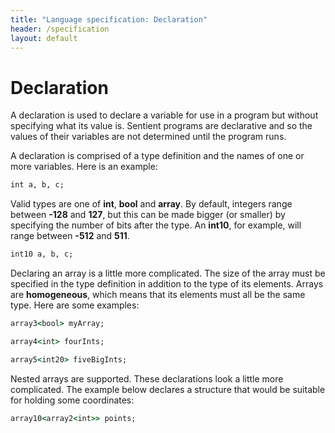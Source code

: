```yaml
---
title: "Language specification: Declaration"
header: /specification
layout: default
---
```

# Declaration

A declaration is used to declare a variable for use in a program but without
specifying what its value is. Sentient programs are declarative and so the
values of their variables are not determined until the program runs.

A declaration is comprised of a type definition and the names of one or more
variables. Here is an example:

```ruby
int a, b, c;
```

Valid types are one of **int**, **bool** and **array**. By default, integers
range between **-128** and **127**, but this can be made bigger (or smaller) by
specifying the number of bits after the type. An **int10**, for example, will
range between **-512** and **511**.

```ruby
int10 a, b, c;
```

Declaring an array is a little more complicated. The size of the array must be
specified in the type definition in addition to the type of its elements. Arrays
are **homogeneous**, which means that its elements must all be the same type.
Here are some examples:

```ruby
array3<bool> myArray;

array4<int> fourInts;

array5<int20> fiveBigInts;
```

Nested arrays are supported. These declarations look a little more complicated.
The example below declares a structure that would be suitable for holding some
coordinates:

```ruby
array10<array2<int>> points;
```
